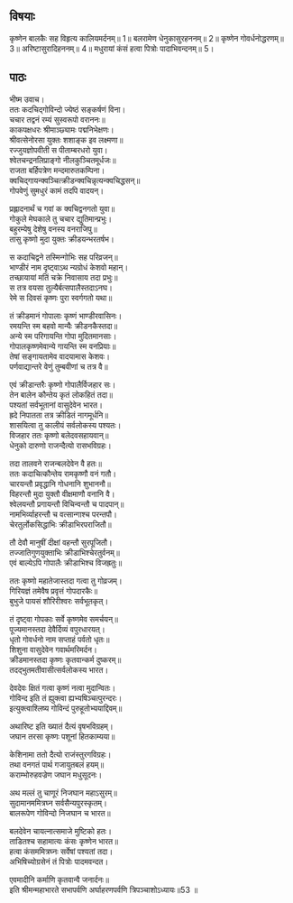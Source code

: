 
## विषयाः

कृष्णेन बालकैः सह विहृत्य कालियमर्दनम्॥ 1॥ बलरामेण धेनुकासुरहननम्॥ 2॥ कृष्णेन गोवर्धनोद्धरणम्॥ 3॥ अरिष्टासुरादिहननम्॥ 4॥ मधुरायां कंसं हत्वा पित्रोः पादाभिवन्दनम्॥ 5।  

## पाठः

भीष्म उवाच।  
ततः कदचिद्गोविन्दो ज्येष्ठं सङ्कर्षणं विना।  
चचार तद्वनं रम्यं सुस्वरूपो वराननः॥  
काकपक्षधरः श्रीमाञ्छ्यामः पद्मनिभेक्षणः।  
श्रीवत्सेनोरसा युक्तः शशाङ्क इव लक्ष्मणा॥  
रज्जुयज्ञोपवीती स पीताम्बरधरो युवा।  
श्वेतचन्द्रनलिप्राङ्गो नीलकुञ्चितमूर्धजः॥  
राजता बर्हिपत्रेण मन्दमारुतकम्पिना।  
क्वचिद्गायन्क्वञ्चित्क्रीडन्क्वचिन्नृत्यन्क्वचिद्धसन्॥  
गोपवेणुं सुमधुरं कामं तदपि वादयन्।  

प्रह्लादनार्थं च गवां क क्वचिद्वनगतो युवा॥  
गोकुले मेघकाले तु चचार द्युतिमान्प्रभुः।  
बहुरम्येषु देशेषु वनस्य वनराजिपु॥  
तासु कृष्णो मुदा युक्तः क्रीडयन्भरतर्षभ।  

स कदाचिद्वने तस्मिन्गोभिः सह परिव्रजन्॥  
भाण्डीरं नाम दृष्ट्वाऽथ न्यग्रोधं केशवो महान्।  
तच्छायायां मतिं चक्रे निवासाय तदा प्रभुः॥  
स तत्र वयसा तुल्यैर्बत्सपालैस्तदाऽनघ।  
रेमे स दिवसं कृष्णः पुरा स्वर्गगतो यथा॥  

तं क्रीडमानं गोपालाः कृष्णं भाण्डीरवासिनः।  
रमयन्ति स्म बहवो मान्यैः क्रीडनकैस्तदा॥  
अन्ये स्म परिगायन्ति गोपा मुदितमानसाः।  
गोपालकृष्णमेवान्ये गायन्ति स्म वनप्रियाः॥  
तेषां सङ्गायतामेव वादयामास केशवः।  
पर्णवाद्यान्तरे वेणुं तुम्बवीणां च तत्र वै॥  

एवं क्रीडान्तरैः कृष्णो गोपालैर्विजहार सः।  
तेन बालेन कौन्तेय कृतं लोकहितं तदा॥  
पश्यतां सर्वभूतानां वासुदेवेन भारत।  
ह्रदे निपातता तत्र क्रीडितं नागमूर्धनि॥  
शासयित्वा तु कालीयं सर्वलोकस्य पश्यतः।  
विजहार ततः कृष्णो बलेदवसहायवान्॥  
धेनुको दारुणो राजन्दैत्यो रासभविग्रहः।  

तदा तालवने राजन्बलदेवेन वै हतः॥  
ततः कदाचित्कौन्तेय रामकृष्णौ वनं गतौ।  
चारयन्तौ प्रवृद्धानि गोधनानि शुभाननौ॥  
विहरन्तौ मुदा युक्तौ वीक्षमाणौ वनानि वै।  
श्वेलयन्तौ प्रगायन्तौ विचिन्वन्तौ च पादपान्॥  
नामभिर्व्याहरन्तौ च वत्सान्गाश्च परन्तपौ।  
चेरतुर्लोकसिद्धाभिः क्रीडाभिरपराजितौ॥  

तौ देवौ मानुषीं दीक्षां वहन्तौ सुरपूजितौ।  
तज्जातिगुणयुक्ताभिः क्रीडाभिश्चेरतुर्वनम्॥  
एवं बाल्येऽपि गोपालैः क्रीडाभिश्च विजह्रतुः॥  

ततः कृष्णो महातेजास्तदा गत्वा तु गोव्रजम्।  
गिरियज्ञं तमेवैष प्रवृत्तं गोपदारकैः॥  
बुभुजे पायसं शौरिरीश्वरः सर्वभूतकृत्।  

तं दृष्ट्वा गोपकाः सर्वे कृष्णमेव समर्चयन्॥  
पूज्यमानस्तदा देवैर्दिव्यं वपुरधारयत्।  
धृतो गोवर्धनो नाम सप्ताहं पर्वतो धृतः॥  
शिशुना वासुदेवेन गवार्थमरिमर्दन।  
क्रीडमानस्तदा कृष्णः कृतवान्कर्म दुष्करम्॥  
तदद्भुतमतीवासीत्सर्वलोकस्य भारत।  

देवदेवः क्षितं गत्वा कृष्णं नत्वा मुदान्वितः।  
गोविन्द इति तं ह्युक्त्वा ह्यभ्यषिञ्चत्पुरन्दरः।  
इत्युक्त्वाश्लिष्य गोविन्दं पुरुहूतोभ्ययाद्दिवम्॥  

अथारिष्ट इति ख्यातं दैत्यं वृषभविग्रहम्।  
जघान तरसा कृष्णः पशूनां हितकाम्यया॥  

केशिनामा ततो दैत्यो राजंस्तुरगविग्रहः।  
तथा वनगतं पार्थ गजायुतबलं हयम्॥  
कराम्भोरुहवज्रेण जघान मधुसूदनः।  

अथ मल्लं तु चाणूरं निजघान महाऽसुरम्॥  
सुदामानममित्रघ्न सर्वसैन्यपुरस्कृतम्।  
बालरूपेण गोविन्दो निजघान च भारत॥  

बलदेवेन चायत्नात्समाजे मुष्टिको हतः।  
ताडितश्च सहामात्यः कंसः कृष्णेन भारत॥  
हत्वा कंसममित्रघ्नः सर्वेषां पश्यतां तदा।  
अभिषिच्योग्रसेनं तं पित्रोः पादमवन्दत।  

एवमादीनि कर्माणि कृतवान्वै जनार्दनः॥  
इति श्रीमन्महाभारते सभापर्वणि अर्घाहरणपर्वणि त्रिपञ्चाशोऽध्यायः॥53 ॥

